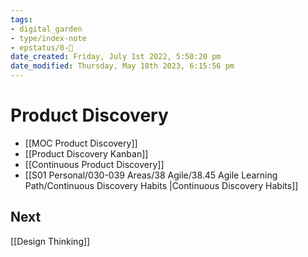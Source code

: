 ```yaml
---
tags: 
- digital_garden
- type/index-note
- epstatus/0-🌰
date_created: Friday, July 1st 2022, 5:50:20 pm
date_modified: Thursday, May 18th 2023, 6:15:56 pm
---
```

# Product Discovery
+ [[MOC Product Discovery]]
+ [[Product Discovery Kanban]]
+ [[Continuous Product Discovery]]
+ [[S01 Personal/030-039 Areas/38 Agile/38.45 Agile Learning Path/Continuous Discovery Habits |Continuous Discovery Habits]]

## Next
[[Design Thinking]]

